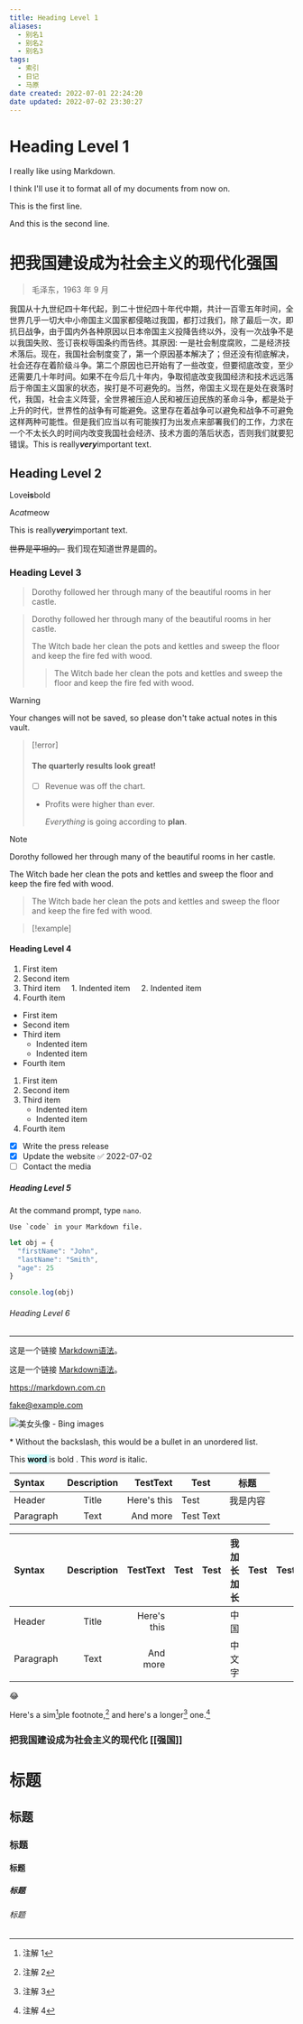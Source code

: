 ```yaml
---
title: Heading Level 1
aliases:
  - 别名1
  - 别名2
  - 别名3
tags:
  - 索引
  - 日记
  - 马原
date created: 2022-07-01 22:24:20
date updated: 2022-07-02 23:30:27
---
```


# Heading Level 1

I really like using Markdown.

I think I'll use it to format all of my documents from now on.

This is the first line.  

And this is the second line.

# 把我国建设成为社会主义的现代化强国

> 毛泽东，1963 年 9 月

我国从十九世纪四十年代起，到二十世纪四十年代中期，共计一百零五年时间，全世界几乎一切大中小帝国主义国家都侵略过我国，都打过我们，除了最后一次，即抗日战争，由于国内外各种原因以日本帝国主义投降告终以外，没有一次战争不是以我国失败、签订丧权辱国条约而告终。其原因: 一是社会制度腐败，二是经济技术落后。现在，我国社会制度变了，第一个原因基本解决了；但还没有彻底解决，社会还存在着阶级斗争。第二个原因也已开始有了一些改变，但要彻底改变，至少还需要几十年时间。如果不在今后几十年内，争取彻底改变我国经济和技术远远落后于帝国主义国家的状态，挨打是不可避免的。当然，帝国主义现在是处在衰落时代，我国，社会主义阵营，全世界被压迫人民和被压迫民族的革命斗争，都是处于上升的时代，世界性的战争有可能避免。这里存在着战争可以避免和战争不可避免这样两种可能性。但是我们应当以有可能挨打为出发点来部署我们的工作，力求在一个不太长久的时间内改变我国社会经济、技术方面的落后状态，否则我们就要犯错误。This is really***very***important text.

## Heading Level 2

Love**is**bold

A*cat*meow

This is really***very***important text.

~~世界是平坦的。~~ 我们现在知道世界是圆的。

### Heading Level 3

> Dorothy followed her through many of the beautiful rooms in her castle.

> Dorothy followed her through many of the beautiful rooms in her castle.
>
> The Witch bade her clean the pots and kettles and sweep the floor and keep the fire fed with wood.
>
> > The Witch bade her clean the pots and kettles and sweep the floor and keep the fire fed with wood.

> [!Warning]
> Your changes will not be saved, so please don't take actual notes in this vault.

> [!error]
> #### The quarterly results look great!
>
> - [ ] Revenue was off the chart.
>
> - Profits were higher than ever.
>
>   *Everything* is going according to **plan**.

> [!note]
> Dorothy followed her through many of the beautiful rooms in her castle.
>
> The Witch bade her clean the pots and kettles and sweep the floor and keep the fire fed with wood.
>
> > The Witch bade her clean the pots and kettles and sweep the floor and keep the fire fed with wood.

> [!example]
>

#### Heading Level 4

1. First item
2. Second item
3. Third item
       1. Indented item
       2. Indented item
4. Fourth item
- First item
- Second item
- Third item
  - Indented item
  - Indented item
- Fourth item
1. First item
2. Second item
3. Third item
   - Indented item
   - Indented item
4. Fourth item
- [x] Write the press release
- [x] Update the website ✅ 2022-07-02
- [ ] Contact the media

##### Heading Level 5

At the command prompt, type `nano`.

``Use `code` in your Markdown file.``

```javascript
let obj = {
  "firstName": "John",
  "lastName": "Smith",
  "age": 25
}

console.log(obj)
```

###### Heading Level 6

---

这是一个链接 [Markdown语法](https://markdown.com.cn)。

这是一个链接 [Markdown语法](https://markdown.com.cn "最好的 markdown 教程")。

<https://markdown.com.cn>

<fake@example.com>

![美女头像 - Bing images](https://p.qqan.com/up/2020-8/15985907552872999.jpg)

\* Without the backslash, this would be a bullet in an unordered list.

This <mark style="background: #ABF7F7A6;"> **word** </mark> is bold . This <em> word </em> is italic.

| Syntax    | Description | TestText    | Test      | 标题   |
|:--------- |:-----------:| -----------:| --------- | ---- |
| Header    | Title       | Here's this | Test      | 我是内容 |
| Paragraph | Text        | And more    | Test Text |      |

| Syntax    | Description | TestText    | Test | Test | 我加长加长 | Test | Test | Test      |
|:--------- |:-----------:| -----------:| ---- | ---- | ----- | ---- | ---- | --------- |
| Header    | Title       | Here's this |      |      | 中国    |      |      | Test      |
| Paragraph | Text        | And more    |      |      | 中文字   |      |      | Test Text |

:joy:

Here's a sim[^1]ple footnote,[^2] and here's a longer[^3] one.[^4]

### 把我国建设成为社会主义的现代化 [[强国]]

# 标题

## 标题

### 标题

#### 标题

##### 标题

###### 标题

[^1]: 注解 1
[^2]: 注解 2
[^3]: 注解 3
[^4]: 注解 4
